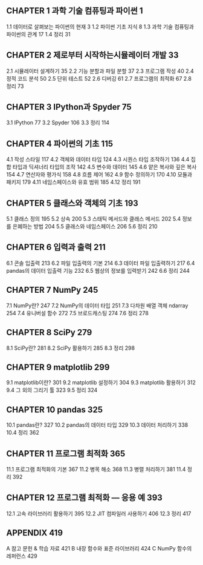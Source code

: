 ## CHAPTER 1 과학 기술 컴퓨팅과 파이썬 1
1.1 데이터로 살펴보는 파이썬의 현재 3
1.2 파이썬 기초 지식 8
1.3 과학 기술 컴퓨팅과 파이썬의 관계 17
1.4 정리 31

## CHAPTER 2 제로부터 시작하는시뮬레이터 개발 33
2.1 시뮬레이터 설계하기 35
2.2 기능 분할과 파일 분할 37
2.3 프로그램 작성 40
2.4 정적 코드 분석 50
2.5 단위 테스트 52
2.6 디버깅 61
2.7 프로그램의 최적화 67
2.8 정리 73

## CHAPTER 3 IPython과 Spyder 75
3.1 IPython 77
3.2 Spyder 106
3.3 정리 114

## CHAPTER 4 파이썬의 기초 115
4.1 작성 스타일 117
4.2 객체와 데이터 타입 124
4.3 시퀀스 타입 조작하기 136
4.4 집합 타입과 딕셔너리 타입의 조작 142
4.5 변수와 데이터 145
4.6 얕은 복사와 깊은 복사 154
4.7 연산자와 평가식 158
4.8 흐름 제어 162
4.9 함수 정의하기 170
4.10 모듈과 패키지 179
4.11 네임스페이스와 유효 범위 185
4.12 정리 191

## CHAPTER 5 클래스와 객체의 기초 193
5.1 클래스 정의 195
5.2 상속 200
5.3 스태틱 메서드와 클래스 메서드 202
5.4 정보를 은폐하는 방법 204
5.5 클래스와 네임스페이스 206
5.6 정리 210

## CHAPTER 6 입력과 출력 211
6.1 콘솔 입출력 213
6.2 파일 입출력의 기본 214
6.3 데이터 파일 입출력하기 217
6.4 pandas의 데이터 입출력 기능 232
6.5 웹상의 정보를 입력받기 242
6.6 정리 244

## CHAPTER 7 NumPy 245
7.1 NumPy란? 247
7.2 NumPy의 데이터 타입 251
7.3 다차원 배열 객체 ndarray 254
7.4 유니버설 함수 272
7.5 브로드캐스팅 274
7.6 정리 278

## CHAPTER 8 SciPy 279
8.1 SciPy란? 281
8.2 SciPy 활용하기 285
8.3 정리 298

## CHAPTER 9 matplotlib 299
9.1 matplotlib이란? 301
9.2 matplotlib 설정하기 304
9.3 matplotlib 활용하기 312
9.4 그 외의 그리기 툴 323
9.5 정리 324

## CHAPTER 10 pandas 325
10.1 pandas란? 327
10.2 pandas의 데이터 타입 329
10.3 데이터 처리하기 338
10.4 정리 362

## CHAPTER 11 프로그램 최적화 365
11.1 프로그램 최적화의 기본 367
11.2 병목 해소 368
11.3 병렬 처리하기 381
11.4 정리 392

## CHAPTER 12 프로그램 최적화 ― 응용 예 393
12.1 고속 라이브러리 활용하기 395
12.2 JIT 컴파일러 사용하기 406
12.3 정리 417

## APPENDIX 419
A 참고 문헌 & 학습 자료 421
B 내장 함수와 표준 라이브러리 424
C NumPy 함수의 레퍼런스 429 